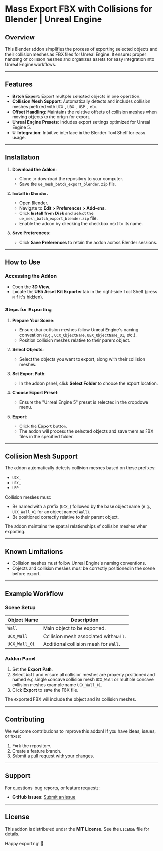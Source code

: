 # Mass Export FBX with Collisions for Blender | Unreal Engine

## Overview
This Blender addon simplifies the process of exporting selected objects and their collision meshes as FBX files for Unreal Engine. It ensures proper handling of collision meshes and organizes assets for easy integration into Unreal Engine workflows.

---

## Features
- **Batch Export**: Export multiple selected objects in one operation.
- **Collision Mesh Support**: Automatically detects and includes collision meshes prefixed with `UCX_`, `UBX_`, `USP_`, etc.
- **Offset Handling**: Maintains the relative offsets of collision meshes when moving objects to the origin for export.
- **Unreal Engine Presets**: Includes export settings optimized for Unreal Engine 5.
- **UI Integration**: Intuitive interface in the Blender Tool Shelf for easy usage.

---

## Installation

1. **Download the Addon**:
   - Clone or download the repository to your computer.
   - Save the `ue_mesh_batch_export_blender.zip` file.

2. **Install in Blender**:
   - Open Blender.
   - Navigate to **Edit > Preferences > Add-ons**.
   - Click **Install from Disk** and select the `ue_mesh_batch_export_blender.zip` file.
   - Enable the addon by checking the checkbox next to its name.

3. **Save Preferences**:
   - Click **Save Preferences** to retain the addon across Blender sessions.

---

## How to Use

### Accessing the Addon
- Open the **3D View**.
- Locate the **UE5 Asset Kit Exporter** tab in the right-side Tool Shelf (press `N` if it's hidden).

### Steps for Exporting
1. **Prepare Your Scene**:
   - Ensure that collision meshes follow Unreal Engine's naming convention (e.g., `UCX_ObjectName`, `UBX_ObjectName_01`, etc.).
   - Position collision meshes relative to their parent object.

2. **Select Objects**:
   - Select the objects you want to export, along with their collision meshes.

3. **Set Export Path**:
   - In the addon panel, click **Select Folder** to choose the export location.

4. **Choose Export Preset**:
   - Ensure the "Unreal Engine 5" preset is selected in the dropdown menu.

5. **Export**:
   - Click the **Export** button.
   - The addon will process the selected objects and save them as FBX files in the specified folder.

---

## Collision Mesh Support

The addon automatically detects collision meshes based on these prefixes:
- `UCX_`
- `UBX_`
- `USP_`

Collision meshes must:
- Be named with a prefix (`UCX_`) followed by the base object name (e.g., `UCX_Wall_01` for an object named `Wall`).
- Be positioned correctly relative to their parent object.

The addon maintains the spatial relationships of collision meshes when exporting.

---

## Known Limitations
- Collision meshes must follow Unreal Engine's naming conventions.
- Objects and collision meshes must be correctly positioned in the scene before export.

---

## Example Workflow

### Scene Setup
| Object Name        | Description                               |
|--------------------|-------------------------------------------|
| `Wall`             | Main object to be exported.              |
| `UCX_Wall`         | Collision mesh associated with `Wall`.   |
| `UCX_Wall_01`      | Additional collision mesh for `Wall`.    |

### Addon Panel
1. Set the **Export Path**.
2. Select `Wall` and ensure all collision meshes are properly positioned and named e.g single concave collision mesh `UCX_Wall` or  multiple concave collision meshes example name `UCX_Wall_01`.
3. Click **Export** to save the FBX file.

The exported FBX will include the object and its collision meshes.

---

## Contributing
We welcome contributions to improve this addon! If you have ideas, issues, or fixes:
1. Fork the repository.
2. Create a feature branch.
3. Submit a pull request with your changes.

---

## Support
For questions, bug reports, or feature requests:
- **GitHub Issues**: [Submit an issue](https://github.com/Chinyeins/blender_python/issues)

---

## License
This addon is distributed under the **MIT License**. See the `LICENSE` file for details.

Happy exporting! 🎉

